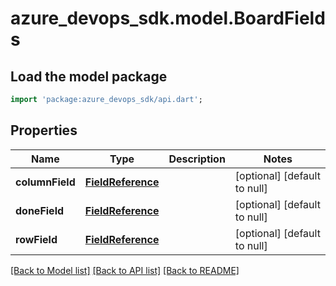 # azure_devops_sdk.model.BoardFields

## Load the model package
```dart
import 'package:azure_devops_sdk/api.dart';
```

## Properties
Name | Type | Description | Notes
------------ | ------------- | ------------- | -------------
**columnField** | [**FieldReference**](FieldReference.md) |  | [optional] [default to null]
**doneField** | [**FieldReference**](FieldReference.md) |  | [optional] [default to null]
**rowField** | [**FieldReference**](FieldReference.md) |  | [optional] [default to null]

[[Back to Model list]](../README.md#documentation-for-models) [[Back to API list]](../README.md#documentation-for-api-endpoints) [[Back to README]](../README.md)


